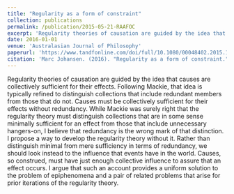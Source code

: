 ```yaml
---
title: "Regularity as a form of constraint"
collection: publications
permalink: /publication/2015-05-21-RAAFOC
excerpt: 'Regularity theories of causation are guided by the idea that causes are collectively sufficient for their effects. Following Mackie, that idea is typically refined to distinguish collections that include redundant members from those that do not. Causes must be collectively sufficient for their effects without redundancy. While Mackie was surely right that the regularity theory must distinguish collections that are in some sense minimally sufficient for an effect from those that include unnecessary hangers-on, I believe that redundancy is the wrong mark of that distinction. I propose a way to develop the regularity theory without it. Rather than distinguish minimal from mere sufficiency in terms of redundancy, we should look instead to the influence that events have in the world. Causes, so construed, must have just enough collective influence to assure that an effect occurs. I argue that such an account provides a uniform solution to the problem of epiphenomena and a pair of related problems that arise for prior iterations of the regularity theory.'
date: 2016-01-01
venue: 'Australasian Journal of Philosophy'
paperurl: 'https://www.tandfonline.com/doi/full/10.1080/00048402.2015.1046383'
citation: 'Marc Johansen. (2016). "Regularity as a form of constraint." <i>Australasian Journal of Philosophy</i>. 94(1).'
---
```


Regularity theories of causation are guided by the idea that causes are collectively sufficient for their effects. Following Mackie, that idea is typically refined to distinguish collections that include redundant members from those that do not. Causes must be collectively sufficient for their effects without redundancy. While Mackie was surely right that the regularity theory must distinguish collections that are in some sense minimally sufficient for an effect from those that include unnecessary hangers-on, I believe that redundancy is the wrong mark of that distinction. I propose a way to develop the regularity theory without it. Rather than distinguish minimal from mere sufficiency in terms of redundancy, we should look instead to the influence that events have in the world. Causes, so construed, must have just enough collective influence to assure that an effect occurs. I argue that such an account provides a uniform solution to the problem of epiphenomena and a pair of related problems that arise for prior iterations of the regularity theory.
